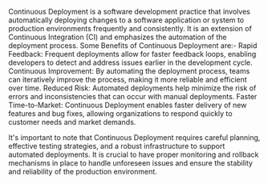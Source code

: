 Continuous Deployment is a software development practice that involves automatically deploying changes to a software application 
or system to production environments frequently and consistently.
It is an extension of Continuous Integration (CI) and emphasizes the automation of the deployment process. Some Benefits of Continuous Deployment are:- 
Rapid Feedback: Frequent deployments allow for faster feedback loops, enabling developers to detect and address issues earlier in the development cycle.
Continuous Improvement: By automating the deployment process, teams can iteratively improve the process, making it more reliable and efficient over time.
Reduced Risk: Automated deployments help minimize the risk of errors and inconsistencies that can occur with manual deployments.
Faster Time-to-Market: Continuous Deployment enables faster delivery of new features and bug fixes, allowing organizations to respond quickly to customer needs and market demands.

It's important to note that Continuous Deployment requires careful planning, effective testing strategies, and a robust infrastructure to support automated deployments. It is crucial to have proper monitoring and rollback mechanisms in place to handle unforeseen issues and ensure the stability and reliability of the production environment.
